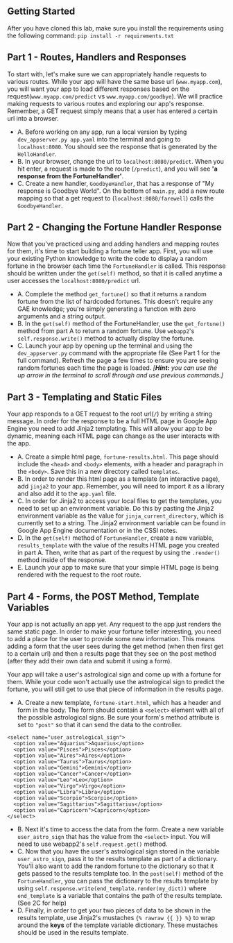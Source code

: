 
## Getting Started
After you  have cloned this lab, make sure you install the requirements using the following command:
`pip install -r requirements.txt`

## Part 1 - Routes, Handlers and Responses
To start with, let's make sure we can appropriately handle requests to various
routes. While your app will have the same base url (`www.myapp.com`), you
will want your app to load different responses based on the
request(`www.myapp.com/predict` vs `www.myapp.com/goodbye`). We will
practice making requests to various routes and exploring our app's response.
Remember, a GET request simply means that a user has entered a certain url into
a browser.
- A. Before working on any app, run a local version by typing
  `dev_appserver.py app.yaml` into the terminal and going to `localhost:8080`.
  You should see the response that is generated by the `HelloHandler`.
- B. In your browser, change the url to `localhost:8080/predict`. When you
  hit enter, a request is made to the route (`/predict`), and you will see
  **'a response from the FortuneHandler'**.
- C. Create a new handler, `GoodbyeHandler`, that has a response of "My response
  is Goodbye World". On the bottom of `main.py`, add a new route mapping so that
  a get request to (`localhost:8080/farewell`) calls the `GoodbyeHandler`.


## Part 2 - Changing the Fortune Handler Response
Now that you've practiced using and adding handlers and mapping routes for
them, it's time to start building a fortune teller app.  First, you will use
your existing Python knowledge to write the code to display a random fortune
in the browser each time the `FortuneHandler` is called. This response should be
written under the `get(self)` method, so that it is called anytime a user
accesses the `localhost:8080/predict` url.
- A. Complete the method `get_fortune()` so that it returns a random fortune
  from the list of hardcoded fortunes. This doesn't require any GAE knowledge;
  you're simply generating a function with zero arguments and a string output.
- B. In the `get(self)` method of the FortuneHandler, use the `get_fortune()`
  method from part A to return a random fortune. Use `webapp2`'s
  `self.response.write()` method to actually display the fortune.
- C. Launch your app by opening up the terminal and using the
  `dev_appserver.py` command with the appropriate file (See Part 1 for the full
  command). Refresh the page a few times to ensure you are seeing random
  fortunes each time the page is loaded. *[**Hint:** you can use the up arrow
  in the terminal to scroll through and use previous commands.]*

## Part 3 - Templating and Static Files
Your app responds to a GET request to the root url(`/`) by writing a string
message. In order for the response to be a full HTML page in Google App Engine
you need to add Jinja2 templating. This will allow your app to be dynamic,
meaning each HTML page can change as the user interacts with the app.
- A. Create a simple html page, `fortune-results.html`. This page should
  include the `<head>` and `<body>` elements, with a header and paragraph in the
  `<body>`. Save this in a new directory called `templates`.
- B. In order to render this html page as a template (an interactive page), add
  `jinja2` to your app. Remember, you will need to import it as a library and
  also add it to the `app.yaml` file.
- C. In order for Jinja2 to access your local files to get the templates, you
  need to set up an environment variable. Do this by pasting the Jinja2
  environment variable as the value for `jinja_current_directory`, which is
  currently set to a string. The Jinja2 environment variable can be found in
  Google App Engine documentation or in the CSSI notes.
- D. In the `get(self)` method of `FortuneHandler`, create a new variable,
  `results_template` with the value of the results HTML page you created in part
  A. Then, write that as part of the request by using the `.render()` method
  inside of the response.
- E. Launch your app to make sure that your simple HTML page is being rendered
  with the request to the root route.

## Part 4 - Forms, the POST Method, Template Variables
Your app is not actually an app yet. Any request to the app just renders the
same static page. In order to make your fortune teller interesting, you need to
add a place for the user to provide some new information. This means adding a
form that the user sees during the get method (when then first get to a certain
url) and then a results page that they see on the post method (after they add
their own data and submit it using a form).

Your app will take a user's astrological sign and come up with a fortune for
them. While your code won't actually use the astrological sign to predict the
fortune, you will still get to use that piece of information in the results
page.

- A. Create a new template, `fortune-start.html`, which has a header and form
  in the body. The form should contain a `<select>` element with all of the
  possible astrological signs. Be sure your form's method attribute is set to
  `"post"` so that it can send the data to the controller.

```
<select name="user_astrological_sign">
  <option value="Aquarius">Aquarius</option>
  <option value="Pisces">Pisces</option>
  <option value="Aires">Aires</option>
  <option value="Taurus">Taurus</option>
  <option value="Gemini">Gemini</option>
  <option value="Cancer">Cancer</option>
  <option value="Leo">Leo</option>
  <option value="Virgo">Virgo</option>
  <option value="Libra">Libra</option>
  <option value="Scorpio">Scorpio</option>
  <option value="Sagittarius">Sagittarius</option>
  <option value="Capricorn">Capricorn</option>
</select>
```
- B. Next it's time to access the data from the form. Create a new variable
  `user_astro_sign` that has the value from the `<select>` input. You will need
  to use webapp2's `self.request.get()` method.
- C. Now that you have the user's astrological sign stored in the variable
  `user_astro_sign`, pass it to the results template as part of a dictionary.
  You'll also want to add the random fortune to the dictionary so that it gets
  passed to the results template too. In the `post(self)` method of the
  `FortuneHandler`, you can pass the dictionary to the results template by
  using `self.response.write(end_template.render(my_dict))` where
  `end_template` is a variable that contains the path of the results template.
  (See 2C for help)
- D. Finally, in order to get your two pieces of data to be shown in the
  results template, use Jinja2's mustaches `{% rawraw {{ }} %}` to wrap
  around the **keys** of the template variable dictionary. These mustaches
  should be used in the results template.
